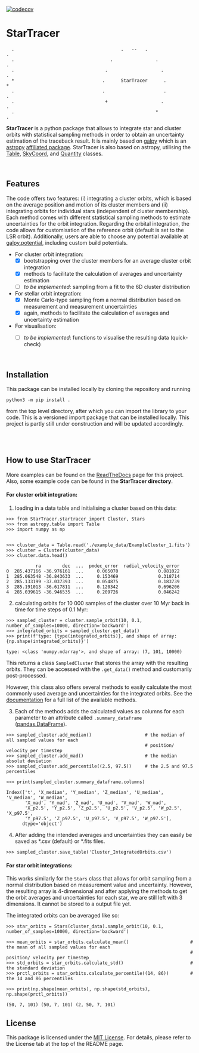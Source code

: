 [![codecov](https://codecov.io/gh/laurap81/StarTracer/graph/badge.svg?token=ZHUR8G0A3Z)](https://codecov.io/gh/laurap81/StarTracer)


# StarTracer
```
  .                                        .   --   .                                       .
  .                                    .                .                                   .
  .                                  .                    .                                 .
  *                                 .      StarTracer      .                                *
  .                                 .                      .                                .
  .                                  +                    .                                 .
  .                                                     *                                   .
```


**StarTracer** is a python package that allows to integrate star and cluster orbits with statistical sampling methods
in order to obtain an uncertainty estimation of the traceback result. It is mainly based on
[galpy](https://docs.galpy.org/en/v1.9.1/) which is an [astropy](https://www.astropy.org/index.html)
[affiliated package](https://www.astropy.org/affiliated/). StarTracer is also based on astropy,
utilising the [Table](https://docs.astropy.org/en/stable/api/astropy.table.Table.html),
[SkyCoord](https://docs.astropy.org/en/stable/api/astropy.coordinates.SkyCoord.html),
and [Quantity](https://docs.astropy.org/en/stable/units/quantity.html) classes.

<br/>

## Features

The code offers two features: (i) integrating a cluster orbits, which is based on the average position and motion of
its cluster members and (ii) integrating orbits for individual stars (independent of cluster membership). 
Each method comes with different statistical sampling methods to estimate uncertainties for the orbit integration.
Regarding the orbital integration, the code allows for customisation of the reference orbit
(default is set to the LSR orbit). Additionally, users are able to choose any potential available at
[galpy.potential](https://docs.galpy.org/en/v1.9.1/potential.html), including custom build potentials.

- For cluster orbit integration:
  - [x] bootstrapping over the cluster members for an average cluster orbit integration
  - [x] methods to facilitate the calculation of averages and uncertainty estimation
  - [ ] _to be implemented_: sampling from a fit to the 6D cluster distribution

- For stellar orbit integration:
  - [x] Monte Carlo-type sampling from a normal distribution based on measurement and measurement uncertainties
  - [x] again, methods to facilitate the calculation of averages and uncertainty estimation

- For visualisation:
  - [ ] _to be implemented_: functions to visualise the resulting data (quick-check)


<br/>

## Installation

This package can be installed locally by cloning the repository and running

```
python3 -m pip install .
```

from the top level directory, after which you can import the library to your code.
This is a versioned import package that can be installed locally. This project is partly still under construction and
will be updated accordingly.

<br/><br/>

## How to use StarTracer

More examples can be found on the [ReadTheDocs](https://startracer.readthedocs.io/en/latest/startracer.html)
page for this project. Also, some example code can be found in the **StarTracer directory**.

#### For cluster orbit integration:

1. loading in a data table and initialising a cluster based on this data:

```
>>> from StarTracer.startracer import Cluster, Stars
>>> from astropy.table import Table
>>> import numpy as np


>>> cluster_data = Table.read('./example_data/ExampleCluster_1.fits')
>>> cluster = Cluster(cluster_data)
>>> cluster.data.head()

           ra        dec  ...  pmdec_error  radial_velocity_error
0  285.437166 -36.976161  ...     0.065070               0.081022
1  285.063548 -36.843633  ...     0.153469               0.318714
2  285.133199 -37.037393  ...     0.054875               0.183739
3  285.191013 -36.617811  ...     0.120342               0.696206
4  285.039615 -36.946535  ...     0.209726               0.046242
```

2. calculating orbits for 10 000 samples of the cluster over 10 Myr back in time for time steps of 0.1 Myr:

```
>>> sampled_cluster = cluster.sample_orbit(10, 0.1, number_of_samples=10000, direction='backward')
>>> integrated_orbits = sampled_cluster.get_data()
>>> print(f'type: {type(integrated_orbits)}, and shape of array: {np.shape(integrated_orbits)}')

type: <class 'numpy.ndarray'>, and shape of array: (7, 101, 10000)
```

This returns a class `SampledCluster` that stores the array with the resulting orbits. They can be accessed with
the `.get_data()` method and customarily post-processed.

However, this class also offers several methods to easily calculate the most commonly used average and uncertainties 
for the integrated orbits. See the [documentation]() for a full list of the available methods.

3. Each of the methods adds the calculated values as columns for each parameter to an attribute called
`.summary_dataframe` ([pandas.DataFrame](https://pandas.pydata.org/docs/reference/frame.html)).

```
>>> sampled_cluster.add_median()                    # the median of all sampled values for each
                                                    # position/ velocity per timestep
>>> sampled_cluster.add_mad()                       # the median absolut deviation
>>> sampled_cluster.add_percentile((2.5, 97.5))     # the 2.5 and 97.5 percentiles

>>> print(sampled_cluster.summary_dataframe.columns)

Index(['t', 'X_median', 'Y_median', 'Z_median', 'U_median', 'V_median', 'W_median',
       'X_mad', 'Y_mad', 'Z_mad', 'U_mad', 'V_mad', 'W_mad',
       'X_p2.5', 'Y_p2.5', 'Z_p2.5', 'U_p2.5', 'V_p2.5', 'W_p2.5', 'X_p97.5',
       'Y_p97.5', 'Z_p97.5', 'U_p97.5', 'V_p97.5', 'W_p97.5'],
      dtype='object')
```

4. After adding the intended averages and uncertainties they can easily be saved as \*.csv (default) or \*.fits files.

```
>>> sampled_cluster.save_table('Cluster_IntegratedOrbits.csv')
```

#### For star orbit integrations:

This works similarly for the `Stars` class that allows for orbit sampling from a normal distribution based on
measurement value and uncertainty. However, the resulting array is 4-dimensional and after applying the methods to get
the orbit averages and uncertainties for each star, we are still left with 3 dimensions.
It cannot be stored to a output file yet.

The integrated orbits can be averaged like so:

```
>>> star_orbits = Stars(cluster_data).sample_orbit(10, 0.1, number_of_samples=10000, direction='backward')

>>> mean_orbits = star_orbits.calculate_mean()                       # the mean of all sampled values for each
                                                                     # position/ velocity per timestep
>>> std_orbits = star_orbits.calculate_std()                         # the standard deviation
>>> prctl_orbits = star_orbits.calculate_percentile((14, 86))        # the 14 and 86 percentiles

>>> print(np.shape(mean_orbits), np.shape(std_orbits), np.shape(prctl_orbits))

(50, 7, 101) (50, 7, 101) (2, 50, 7, 101)
```

## License

This package is licensed under the [MIT License](https://choosealicense.com/).
For details, please refer to the License tab at the top of the README page.
